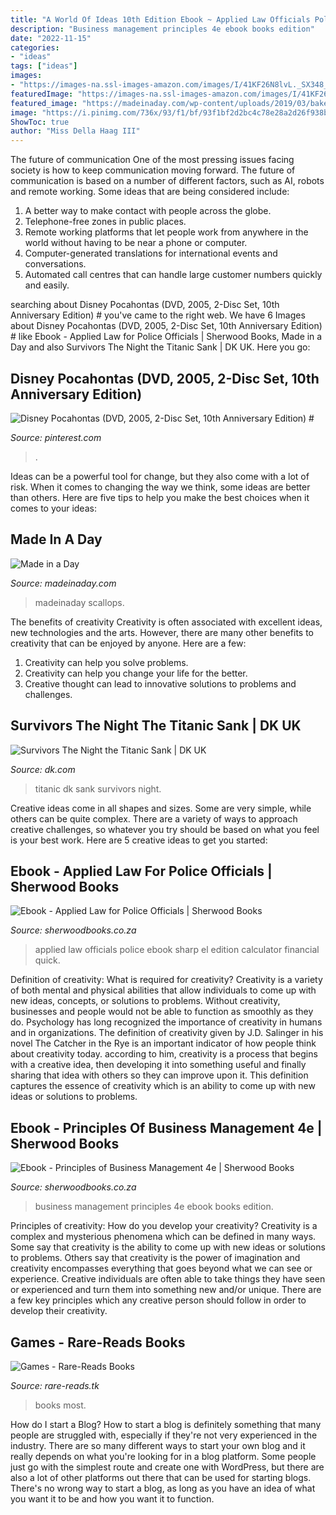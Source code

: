 ```yaml
---
title: "A World Of Ideas 10th Edition Ebook ~ Applied Law Officials Police Ebook Sharp El Edition Calculator Financial Quick"
description: "Business management principles 4e ebook books edition"
date: "2022-11-15"
categories:
- "ideas"
tags: ["ideas"]
images:
- "https://images-na.ssl-images-amazon.com/images/I/41KF26N8lvL._SX348_BO1,204,203,200_.jpg"
featuredImage: "https://images-na.ssl-images-amazon.com/images/I/41KF26N8lvL._SX348_BO1,204,203,200_.jpg"
featured_image: "https://madeinaday.com/wp-content/uploads/2019/03/baked-shells.jpg"
image: "https://i.pinimg.com/736x/93/f1/bf/93f1bf2d2bc4c78e28a2d26f938b4e84.jpg"
ShowToc: true
author: "Miss Della Haag III"
---
```



The future of communication
One of the most pressing issues facing society is how to keep communication moving forward. The future of communication is based on a number of different factors, such as AI, robots and remote working. Some ideas that are being considered include: 
1. A better way to make contact with people across the globe. 
2. Telephone-free zones in public places. 
3. Remote working platforms that let people work from anywhere in the world without having to be near a phone or computer. 
4. Computer-generated translations for international events and conversations. 
5. Automated call centres that can handle large customer numbers quickly and easily.

	

		
searching about Disney Pocahontas (DVD, 2005, 2-Disc Set, 10th Anniversary Edition) # you've came to the right web. We have 6 Images about Disney Pocahontas (DVD, 2005, 2-Disc Set, 10th Anniversary Edition) # like Ebook - Applied Law for Police Officials | Sherwood Books, Made in a Day and also Survivors The Night the Titanic Sank | DK UK. Here you go:
		
    
## Disney Pocahontas (DVD, 2005, 2-Disc Set, 10th Anniversary Edition) #

<img loading=lazy src="https://i.pinimg.com/736x/93/f1/bf/93f1bf2d2bc4c78e28a2d26f938b4e84.jpg" onerror="this.onerror=null;this.src='https://tse4.mm.bing.net/th?id=OIP.pLLlwNyYLMpJZJMskqa8UQHaLH&amp;pid=15.1';" alt="Disney Pocahontas (DVD, 2005, 2-Disc Set, 10th Anniversary Edition) #">

_Source: pinterest.com_

>. 

	

Ideas can be a powerful tool for change, but they also come with a lot of risk. When it comes to changing the way we think, some ideas are better than others. Here are five tips to help you make the best choices when it comes to your ideas: 

    
## Made In A Day

<img loading=lazy src="https://madeinaday.com/wp-content/uploads/2019/03/baked-shells.jpg" onerror="this.onerror=null;this.src='https://tse1.mm.bing.net/th?id=OIP.VM994eVPOCf-3JuKUcAaeAHaLH&amp;pid=15.1';" alt="Made in a Day">

_Source: madeinaday.com_

>madeinaday scallops. 

	

The benefits of creativity
Creativity is often associated with excellent ideas, new technologies and the arts. However, there are many other benefits to creativity that can be enjoyed by anyone. Here are a few: 
1. Creativity can help you solve problems.
2. Creativity can help you change your life for the better.
3. Creative thought can lead to innovative solutions to problems and challenges.

    
## Survivors The Night The Titanic Sank | DK UK

<img loading=lazy src="https://res.cloudinary.com/dk-hub/t_pp-cover-desktop-2x,f_auto/DK/baaa82ad3f714f9fb1fafb4b944ec235/e400c023719748eba761a10ab5811e16.jpg" onerror="this.onerror=null;this.src='https://tse4.mm.bing.net/th?id=OIP.0Al2qkeVW8d9g38o5XuwSAHaLU&amp;pid=15.1';" alt="Survivors The Night the Titanic Sank | DK UK">

_Source: dk.com_

>titanic dk sank survivors night. 

	

Creative ideas come in all shapes and sizes. Some are very simple, while others can be quite complex. There are a variety of ways to approach creative challenges, so whatever you try should be based on what you feel is your best work. Here are 5 creative ideas to get you started: 

    
## Ebook - Applied Law For Police Officials | Sherwood Books

<img loading=lazy src="https://www.sherwoodbooks.co.za/wp-content/uploads/2020/07/9781485133124-6.jpg" onerror="this.onerror=null;this.src='https://tse2.mm.bing.net/th?id=OIP.LaGWIDHRYGI9h9_PEM80fQHaKE&amp;pid=15.1';" alt="Ebook - Applied Law for Police Officials | Sherwood Books">

_Source: sherwoodbooks.co.za_

>applied law officials police ebook sharp el edition calculator financial quick. 

	

Definition of creativity: What is required for creativity?
Creativity is a variety of both mental and physical abilities that allow individuals to come up with new ideas, concepts, or solutions to problems. Without creativity, businesses and people would not be able to function as smoothly as they do. Psychology has long recognized the importance of creativity in humans and in organizations. The definition of creativity given by J.D. Salinger in his novel The Catcher in the Rye is an important indicator of how people think about creativity today. according to him, creativity is a process that begins with a creative idea, then developing it into something useful and finally sharing that idea with others so they can improve upon it. This definition captures the essence of creativity which is an ability to come up with new ideas or solutions to problems.

    
## Ebook - Principles Of Business Management 4e | Sherwood Books

<img loading=lazy src="https://www.sherwoodbooks.co.za/wp-content/uploads/2020/07/9780190448448-6.jpg" onerror="this.onerror=null;this.src='https://tse1.mm.bing.net/th?id=OIP.wfRKz-GoCYvt6gJQUIryagHaKm&amp;pid=15.1';" alt="Ebook - Principles of Business Management 4e | Sherwood Books">

_Source: sherwoodbooks.co.za_

>business management principles 4e ebook books edition. 

	

Principles of creativity: How do you develop your creativity?
Creativity is a complex and mysterious phenomena which can be defined in many ways. Some say that creativity is the ability to come up with new ideas or solutions to problems. Others say that creativity is the power of imagination and creativity encompasses everything that goes beyond what we can see or experience. Creative individuals are often able to take things they have seen or experienced and turn them into something new and/or unique. There are a few key principles which any creative person should follow in order to develop their creativity.

    
## Games - Rare-Reads Books

<img loading=lazy src="https://images-na.ssl-images-amazon.com/images/I/41KF26N8lvL._SX348_BO1,204,203,200_.jpg" onerror="this.onerror=null;this.src='https://tse4.mm.bing.net/th?id=OIP.Qh11tYY7O9TuQaYbCPVPwgAAAA&amp;pid=15.1';" alt="Games - Rare-Reads Books">

_Source: rare-reads.tk_

>books most. 

	

How do I start a Blog?
How to start a blog is definitely something that many people are struggled with, especially if they're not very experienced in the industry. There are so many different ways to start your own blog and it really depends on what you're looking for in a blog platform. Some people just go with the simplest route and create one with WordPress, but there are also a lot of other platforms out there that can be used for starting blogs. There's no wrong way to start a blog, as long as you have an idea of what you want it to be and how you want it to function.

